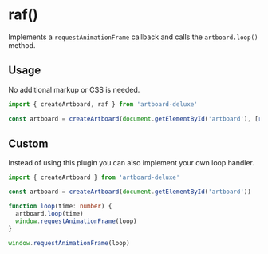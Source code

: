 # raf()

Implements a `requestAnimationFrame` callback and calls the `artboard.loop()`
method.

## Usage

No additional markup or CSS is needed.

```typescript
import { createArtboard, raf } from 'artboard-deluxe'

const artboard = createArtboard(document.getElementById('artboard'), [raf()])
```

## Custom

Instead of using this plugin you can also implement your own loop handler.

```typescript
import { createArtboard } from 'artboard-deluxe'

const artboard = createArtboard(document.getElementById('artboard'))

function loop(time: number) {
  artboard.loop(time)
  window.requestAnimationFrame(loop)
}

window.requestAnimationFrame(loop)
```
